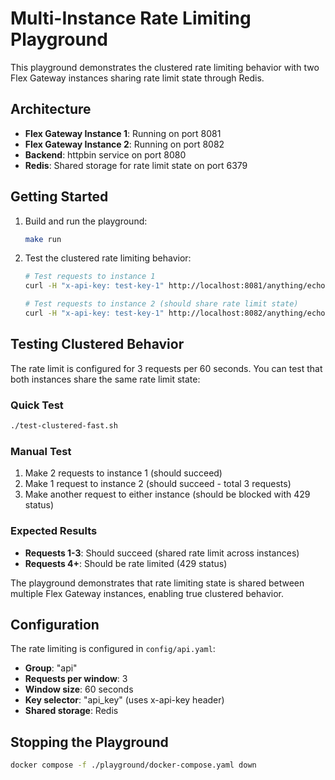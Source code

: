 # Multi-Instance Rate Limiting Playground

This playground demonstrates the clustered rate limiting behavior with two Flex Gateway instances sharing rate limit state through Redis.

## Architecture

- **Flex Gateway Instance 1**: Running on port 8081
- **Flex Gateway Instance 2**: Running on port 8082  
- **Backend**: httpbin service on port 8080
- **Redis**: Shared storage for rate limit state on port 6379

## Getting Started

1. Build and run the playground:
   ```bash
   make run
   ```

2. Test the clustered rate limiting behavior:
   ```bash
   # Test requests to instance 1
   curl -H "x-api-key: test-key-1" http://localhost:8081/anything/echo/
   
   # Test requests to instance 2 (should share rate limit state)
   curl -H "x-api-key: test-key-1" http://localhost:8082/anything/echo/
   ```

## Testing Clustered Behavior

The rate limit is configured for 3 requests per 60 seconds. You can test that both instances share the same rate limit state:

### Quick Test
```bash
./test-clustered-fast.sh
```

### Manual Test
1. Make 2 requests to instance 1 (should succeed)
2. Make 1 request to instance 2 (should succeed - total 3 requests)
3. Make another request to either instance (should be blocked with 429 status)

### Expected Results
- **Requests 1-3**: Should succeed (shared rate limit across instances)
- **Requests 4+**: Should be rate limited (429 status)

The playground demonstrates that rate limiting state is shared between multiple Flex Gateway instances, enabling true clustered behavior.

## Configuration

The rate limiting is configured in `config/api.yaml`:
- **Group**: "api"
- **Requests per window**: 3
- **Window size**: 60 seconds
- **Key selector**: "api_key" (uses x-api-key header)
- **Shared storage**: Redis

## Stopping the Playground

```bash
docker compose -f ./playground/docker-compose.yaml down
``` 